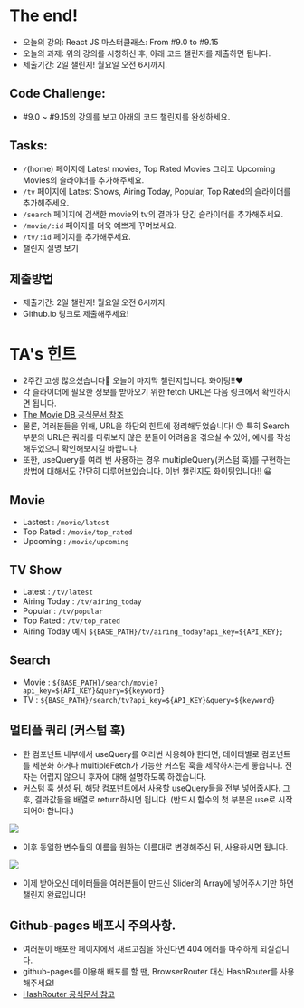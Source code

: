 # The end!

- 오늘의 강의: React JS 마스터클래스: From #9.0 to #9.15
- 오늘의 과제: 위의 강의를 시청하신 후, 아래 코드 챌린지를 제출하면 됩니다.
- 제출기간: 2일 챌린지! 월요일 오전 6시까지.

## Code Challenge:

- #9.0 ~ #9.15의 강의를 보고 아래의 코드 챌린지를 완성하세요.

## Tasks:

- `/`(home) 페이지에 Latest movies, Top Rated Movies 그리고 Upcoming Movies의 슬라이더를 추가해주세요.
- `/tv` 페이지에 Latest Shows, Airing Today, Popular, Top Rated의 슬라이더를 추가해주세요.
- `/search` 페이지에 검색한 movie와 tv의 결과가 담긴 슬라이더를 추가해주세요.
- `/movie/:id` 페이지를 더욱 예쁘게 꾸며보세요.
- `/tv/:id` 페이지를 추가해주세요.
- 챌린지 설명 보기

## 제출방법

- 제출기간: 2일 챌린지! 월요일 오전 6시까지.
- Github.io 링크로 제출해주세요!

# TA's 힌트

- 2주간 고생 많으셨습니다🥰 오늘이 마지막 챌린지입니다. 화이팅!!❤
- 각 슬라이더에 필요한 정보를 받아오기 위한 fetch URL은 다음 링크에서 확인하시면 됩니다.
- [The Movie DB 공식문서 참조](https://developers.themoviedb.org/3/movies/get-movie-details)
- 물론, 여러분들을 위해, URL을 하단의 힌트에 정리해두었습니다! 😙 특히 Search부분의 URL은 쿼리를 다뤄보지 않은 분들이 어려움을 겪으실 수 있어, 예시를 작성해두었으니 확인해보시길 바랍니다.
- 또한, useQuery를 여러 번 사용하는 경우 multipleQuery(커스텀 훅)를 구현하는 방법에 대해서도 간단히 다루어보았습니다. 이번 챌린지도 화이팅입니다!! 😀

## Movie

- Lastest : `/movie/latest`
- Top Rated : `/movie/top_rated`
- Upcoming : `/movie/upcoming`

## TV Show

- Latest : `/tv/latest`
- Airing Today : `/tv/airing_today`
- Popular : `/tv/popular`
- Top Rated : `/tv/top_rated`
- Airing Today 예시 `${BASE_PATH}/tv/airing_today?api_key=${API_KEY};`

## Search

- Movie : `${BASE_PATH}/search/movie?api_key=${API_KEY}&query=${keyword}`
- TV : `${BASE_PATH}/search/tv?api_key=${API_KEY}&query=${keyword}`

## 멀티플 쿼리 (커스텀 훅)

- 한 컴포넌트 내부에서 useQuery를 여러번 사용해야 한다면, 데이터별로 컴포넌트를 세분화 하거나 multipleFetch가 가능한 커스텀 훅을 제작하시는게 좋습니다. 전자는 어렵지 않으니 후자에 대해 설명하도록 하겠습니다.
- 커스텀 훅 생성 뒤, 해당 컴포넌트에서 사용할 useQuery들을 전부 넣어줍시다. 그 후, 결과값들을 배열로 return하시면 됩니다. (반드시 함수의 첫 부분은 use로 시작되어야 합니다.)

![](https://i.imgur.com/9nbdZsw.png)

- 이후 동일한 변수들의 이름을 원하는 이름대로 변경해주신 뒤, 사용하시면 됩니다.

![](https://i.imgur.com/zoTdTQu.png)

- 이제 받아오신 데이터들을 여러분들이 만드신 Slider의 Array에 넣어주시기만 하면 챌린지 완료입니다!

## Github-pages 배포시 주의사항.

- 여러분이 배포한 페이지에서 새로고침을 하신다면 404 에러를 마주하게 되실겁니다.
- github-pages를 이용해 배포를 할 땐, BrowserRouter 대신 HashRouter를 사용해주세요!
- [HashRouter 공식문서 참고](https://reactrouter.com/docs/en/v6/routers/hash-router)
